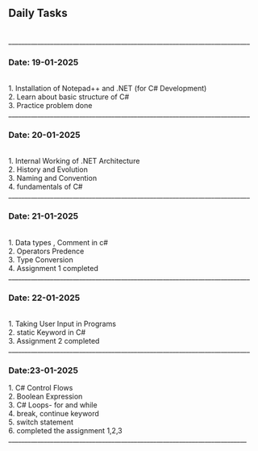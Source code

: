 <h2> Daily Tasks </h2><br>
___________________________________________________________________________
<br>
<h3> Date: 19-01-2025 </h3>
<br>
 1. Installation of Notepad++ and .NET (for C# Development)<br>
 2. Learn about basic structure of C#<br>
 3. Practice problem done<br>
___________________________________________________________________________
<br>
<h3> Date: 20-01-2025 </h3> <br>
1. Internal Working of .NET Architecture <br>
2. History and Evolution<br>
3. Naming and Convention <br>
4. fundamentals of C#<br>
___________________________________________________________________________
<br>
<h3> Date: 21-01-2025 </h3> <br>
1. Data types , Comment in c#<br>
2. Operators Predence<br>
3. Type Conversion<br>
4. Assignment 1 completed <br>
___________________________________________________________________________
<br>
<h3> Date: 22-01-2025 </h3><br>
1. Taking User Input in Programs<br>
2. static Keyword in C#<br>
3. Assignment 2 completed<br>
___________________________________________________________________________
<br>
<h3> Date:23-01-2025 </h3>
1. C# Control Flows<br>
2. Boolean Expression<br>
3. C# Loops- for and while <br>
4. break, continue keyword <br>
5. switch statement<br>
6. completed the assignment 1,2,3 <br>
__________________________________________________________________________
<br>
